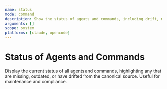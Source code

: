 ```yaml
---
name: status
mode: command
description: Show the status of agents and commands, including drift, missing files, and outdated versions.
arguments: []
scope: system
platforms: [claude, opencode]
---
```


# Status of Agents and Commands

Display the current status of all agents and commands, highlighting any that are missing, outdated, or have drifted from the canonical source. Useful for maintenance and compliance.
